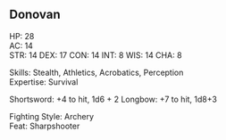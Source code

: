 ## Donovan

HP: 28 \
AC: 14 \
STR: 14
DEX: 17
CON: 14
INT: 8
WIS: 14
CHA: 8

Skills: Stealth, Athletics, Acrobatics, Perception \
Expertise: Survival

Shortsword: +4 to hit, 1d6 + 2
Longbow: +7 to hit, 1d8+3

Fighting Style: Archery \
Feat: Sharpshooter
